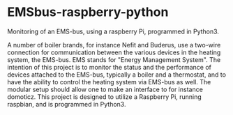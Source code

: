 # EMSbus-raspberry-python
Monitoring of an EMS-bus, using a raspberry Pi, programmed in Python3.

A number of boiler brands, for instance Nefit and Buderus, use a two-wire connection for communication between the various devices in the heating system, the EMS-bus. EMS stands for "Energy Management System". The intention of this project is to monitor the status and the performance of devices attached to the EMS-bus, typically a boiler and a thermostat, and to have the ability to control the heating system via EMS-bus as well. The modular setup should allow one to make an interface to for instance domoticz. This project is designed to utilize a Raspberry Pi, running raspbian, and is programmed in Python3.
